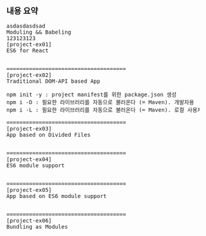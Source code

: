 ## 내용 요약
<pre>
asdasdasdsad
Moduling && Babeling
123123123
[project-ex01]
ES6 for React


=====================================
[project-ex02]
Traditional DOM-API based App

npm init -y : project manifest를 위한 package.json 생성
npm i -D : 필요한 라이브러리를 자동으로 불러온다 (= Maven). 개발자용
npm i -L : 필요한 라이브러리를 자동으로 불러온다 (= Maven). 로컬 사용자용

=====================================
[project-ex03]
App based on Divided Files


=====================================
[project-ex04]
ES6 module support


=====================================
[project-ex05]
App based on ES6 module support


=====================================
[project-ex06]
Bundling as Modules

</pre>